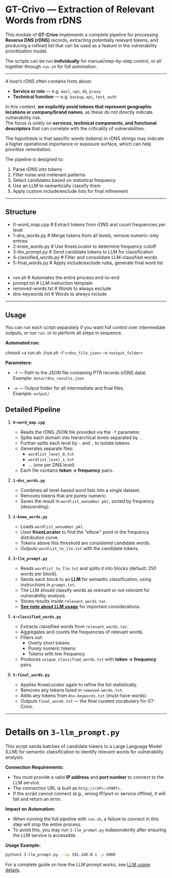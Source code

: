 # GT-Crivo — Extraction of Relevant Words from rDNS

This module of **GT-Crivo** implements a complete pipeline for processing **Reverse DNS (rDNS)** records, extracting potentially relevant tokens, and producing a refined list that can be used as a feature in the vulnerability prioritization model.

The scripts can be run **individually** for manual/step-by-step control, or all together through `run.sh` for full automation.

---

A host’s rDNS often contains hints about:
- **Service or role** — e.g. `mail`, `vpn`, `db`, `proxy`
- **Technical function** — e.g. `backup`, `api`, `test`, `auth`

In this context, **we explicitly avoid tokens that represent geographic locations or company/brand names**, as these do not directly indicate vulnerability risk.  
The focus is solely on **services, technical components, and functional descriptors** that can correlate with the criticality of vulnerabilities.

The hypothesis is that specific words (tokens) in rDNS strings may indicate a higher operational importance or exposure surface, which can help prioritize remediation.

The pipeline is designed to:
1. Parse rDNS into tokens
2. Filter noise and irrelevant patterns
3. Select candidates based on statistical frequency
4. Use an LLM to semantically classify them
5. Apply custom include/exclude lists for final refinement

---

## Structure

- 0-word_map.cpp # Extract tokens from rDNS and count frequencies per level
- 1-dns_words.py # Merge tokens from all levels, remove numeric-only entries
- 2-knee_words.py # Use KneeLocator to determine frequency cutoff
- 3-llm_prompt.py # Send candidate tokens to LLM for classification
- 4-classified_words.py # Filter and consolidate LLM-classified words
- 5-final_words.py # Apply include/exclude rules, generate final word list

## 

- run.sh # Automates the entire process end-to-end
- prompt.txt # LLM instruction template
- removed-words.txt # Words to always exclude
- dns-keywords.txt # Words to always include

---

## Usage

You can run each script separately if you want full control over intermediate outputs, or run `run.sh` to perform all steps in sequence.

**Automated run:**

chmod +x run.sh
./run.sh -f `<rdns_file.json>` -o `<output_folder>`

**Parameters:**

- `-f` — Path to the JSON file containing PTR records (rDNS data).  
  Example: `data/rdns_results.json`

- `-o` — Output folder for all intermediate and final files.  
  Example: `output/`

## Detailed Pipeline

1. **`0-word_map.cpp`**
   - Reads the rDNS JSON file provided via the `-f` parameter.
   - Splits each domain into hierarchical levels separated by `.`.
   - Further splits each level by `-` and `,` to isolate tokens.
   - Generates separate files:
     - `wordlist_level_0.txt`
     - `wordlist_level_1.txt`
     - ... (one per DNS level)
   - Each file contains **token → frequency** pairs.

2. **`1-dns_words.py`**
   - Combines all level-based word lists into a single dataset.
   - Removes tokens that are purely numeric.
   - Saves the result in `wordlist_wonumber.pkl`, sorted by frequency (descending).

3. **`2-knee_words.py`**
   - Loads `wordlist_wonumber.pkl`.
   - Uses **KneeLocator** to find the "elbow" point in the frequency distribution curve.
   - Tokens above this threshold are considered candidate words.
   - Outputs `wordlist_to_llm.txt` with the candidate tokens.

4. **`3-llm_prompt.py`**
   - Reads `wordlist_to_llm.txt` and splits it into blocks (default: 250 words per block).
   - Sends each block to an **LLM** for semantic classification, using instructions in `prompt.txt`.
   - The LLM should classify words as *relevant* or *not relevant* for vulnerability analysis.
   - Stores results inside `relevant_words.tar`.
   - **[See note about LLM usage](#llm-usage-note)** for important considerations. 

5. **`4-classified_words.py`**
   - Extracts classified words from `relevant_words.tar`.
   - Aggregates and counts the frequencies of relevant words.
   - Filters out:
     - Overly short tokens
     - Purely numeric tokens
     - Tokens with low frequency
   - Produces `unique_classified_words.txt` with **token → frequency** pairs.

6. **`5-final_words.py`**
   - Applies KneeLocator again to refine the list statistically.
   - Removes any tokens listed in `removed-words.txt`.
   - Adds any tokens from `dns-keywords.txt` (must-have words).
   - Outputs `final_words.txt` — the final curated vocabulary for GT-Crivo.

---

# Details on `3-llm_prompt.py`

This script sends batches of candidate tokens to a Large Language Model (LLM) for semantic classification to identify relevant words for vulnerability analysis.

**Connection Requirements:**

- You must provide a valid **IP address** and **port number** to connect to the LLM service.
- The connection URL is built as `http://<IP>:<PORT>`.
- If the script cannot connect (e.g., wrong IP/port or service offline), it will fail and return an error.

**Impact on Automation:**

- When running the full pipeline with `run.sh`, a failure to connect in this step will stop the entire process.
- To avoid this, you may run `3-llm_prompt.py` independently after ensuring the LLM service is accessible.

**Usage Example:**

```bash
python3 3-llm_prompt.py --ip 192.168.0.1 -p 5000
```

For a complete guide on how the LLM prompt works, see [LLM usage details](Running_Llama3_over_a_Distributed_GPU_Cluster.md).
